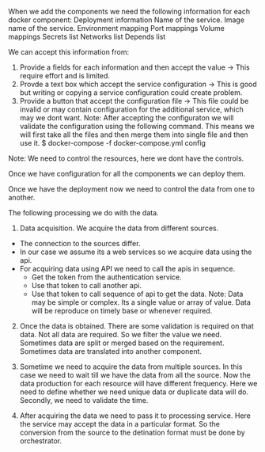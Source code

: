 When we add the components we need the following information for each docker component:
Deployment information
    Name of the service.
    Image name of the service.
    Environment mapping
    Port mappings
    Volume mappings
    Secrets list
    Networks list
    Depends list

We can accept this information from:
1. Provide a fields for each information and then accept the value -> This require effort and is limited.
2. Provde a text box which accept the service configuration -> This is good but writing or copying a service configuration could create problem.
3. Provide a button that accept the configuration file -> This file could be invalid or may contain configuration for the additional service, which may we dont want.
Note: After accepting the configuraton we will validate the configuration using the following command.
This means we will first take all the files and then merge them into single file and then use it.
$ docker-compose -f docker-compose.yml config

Note: We need to control the resources, here we dont have the controls.

Once we have configuration for all the components we can deploy them.

Once we have the deployment now we need to control the data from one to another.

The following processing we do with the data.
1. Data acquisition. We acquire the data from different sources.
- The connection to the sources differ.
- In our case we assume its a web services so we acquire data using the api.
- For acquiring data using API we need to call the apis in sequence.
   - Get the token from the authentication service.
   - Use that token to call another api.
   - Use that token to call sequence of api to get the data.
Note: Data may be simple or complex. Its a single value or array of value.
Data will be reproduce on timely base or whenever required.

2. Once the data is obtained. There are some validation is required on that data.
Not all data are required. So we filter the value we need.
Sometimes data are split or merged based on the requirement.
Sometimes data are translated into another component.

3. Sometime we need to acquire the data from multiple sources. 
In this case we need to wait till we have the data from all the source.
Now the data production for each resource will have different frequency. 
Here we need to define whether we need unique data or duplicate data will do.
Secondly, we need to validate the time. 

4. After acquiring the data we need to pass it to processing service. 
Here the service may accept the data in a particular format.
So the conversion from the source to the detination format must be done by orchestrator.

